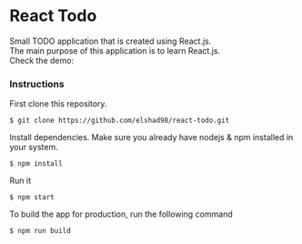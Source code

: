 # React Todo

Small TODO application that is created using React.js.  
The main purpose of this application is to learn React.js.  
Check the demo:   

### Instructions

First clone this repository.  
```
$ git clone https://github.com/elshad98/react-todo.git
```  
Install dependencies. Make sure you already have nodejs & npm installed in your system.  
```
$ npm install
```  
Run it
```
$ npm start
```  
To build the app for production, run the following command  
```
$ npm run build
```  
